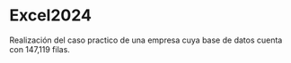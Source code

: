 # Excel2024

Realización del caso practico de una empresa cuya base de datos cuenta con 147,119 filas.

#
